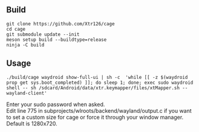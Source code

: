 ## Build 
    git clone https://github.com/Xtr126/cage
    cd cage
    git submodule update --init
    meson setup build --buildtype=release
    ninja -C build

## Usage
    ./build/cage waydroid show-full-ui | sh -c  'while [[ -z $(waydroid prop get sys.boot_completed) ]]; do sleep 1; done; exec sudo waydroid shell -- sh /sdcard/Android/data/xtr.keymapper/files/xtMapper.sh --wayland-client'
Enter your sudo password when asked.  
Edit line 775 in subprojects/wlroots/backend/wayland/output.c if you want to set a custom size for cage or force it through your window manager. Default is 1280x720.
